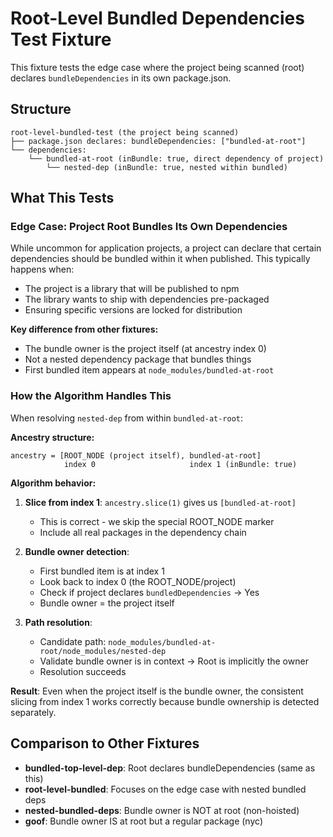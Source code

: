 # Root-Level Bundled Dependencies Test Fixture

This fixture tests the edge case where the project being scanned (root) declares `bundleDependencies` in its own package.json.

## Structure

```
root-level-bundled-test (the project being scanned)
├── package.json declares: bundleDependencies: ["bundled-at-root"]
└── dependencies:
    └── bundled-at-root (inBundle: true, direct dependency of project)
        └── nested-dep (inBundle: true, nested within bundled)
```

## What This Tests

### Edge Case: Project Root Bundles Its Own Dependencies

While uncommon for application projects, a project can declare that certain dependencies should be bundled within it when published. This typically happens when:

- The project is a library that will be published to npm
- The library wants to ship with dependencies pre-packaged
- Ensuring specific versions are locked for distribution

**Key difference from other fixtures:**

- The bundle owner is the project itself (at ancestry index 0)
- Not a nested dependency package that bundles things
- First bundled item appears at `node_modules/bundled-at-root`

### How the Algorithm Handles This

When resolving `nested-dep` from within `bundled-at-root`:

**Ancestry structure:**

```
ancestry = [ROOT_NODE (project itself), bundled-at-root]
            index 0                     index 1 (inBundle: true)
```

**Algorithm behavior:**

1. **Slice from index 1**: `ancestry.slice(1)` gives us `[bundled-at-root]`

   - This is correct - we skip the special ROOT_NODE marker
   - Include all real packages in the dependency chain

2. **Bundle owner detection**:

   - First bundled item is at index 1
   - Look back to index 0 (the ROOT_NODE/project)
   - Check if project declares `bundledDependencies` → Yes
   - Bundle owner = the project itself

3. **Path resolution**:
   - Candidate path: `node_modules/bundled-at-root/node_modules/nested-dep`
   - Validate bundle owner is in context → Root is implicitly the owner
   - Resolution succeeds

**Result**: Even when the project itself is the bundle owner, the consistent slicing from index 1 works correctly because bundle ownership is detected separately.

## Comparison to Other Fixtures

- **bundled-top-level-dep**: Root declares bundleDependencies (same as this)
- **root-level-bundled**: Focuses on the edge case with nested bundled deps
- **nested-bundled-deps**: Bundle owner is NOT at root (non-hoisted)
- **goof**: Bundle owner IS at root but a regular package (nyc)
